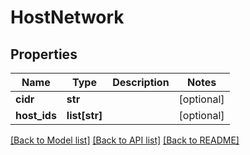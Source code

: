 # HostNetwork

## Properties
Name | Type | Description | Notes
------------ | ------------- | ------------- | -------------
**cidr** | **str** |  | [optional] 
**host_ids** | **list[str]** |  | [optional] 

[[Back to Model list]](../README.md#documentation-for-models) [[Back to API list]](../README.md#documentation-for-api-endpoints) [[Back to README]](../README.md)


